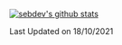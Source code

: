 [![sebdev's github stats](https://github-readme-stats.vercel.app/api?username=sebdeveloper6952&theme=vue-dark)](https://github.com/anuraghazra/github-readme-stats)
<!--START_SECTION:waka-->

 Last Updated on 18/10/2021
<!--END_SECTION:waka-->
